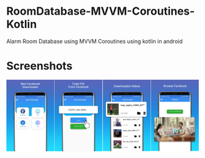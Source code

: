 # RoomDatabase-MVVM-Coroutines-Kotlin
Alarm Room Database using MVVM Coroutines using kotlin in android

# Screenshots
![alt text](https://github.com/orbitalsonic/Facebook-Video-Downloader-Android-Kotlin/blob/master/Screenshots/screenshot.jpg)
